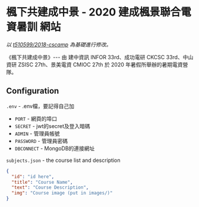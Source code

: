 # 楓下共建成中景 - 2020 建成楓景聯合電資暑訓 網站
*以 [t510599/2018-cscamp](https://github.com/t510599/2018-cscamp.git) 為基礎進行修改。*

《楓下共建成中景》--- 由 建中資訊 INFOR 33rd、成功電研 CKCSC 33rd、中山資研 ZSISC 27th、景美電資 CMIOC 27th 於 2020 年暑假所舉辦的暑期電資營隊。  

<!-- [Official Site](https://cscamp.codes/2018) -->

<!-- ## To start
```bash
# clone the repo
git clone https://github.com/t510599/2018-cscamp
# go into repo directory
cd 2018-cscamp
# install dependencies
npm install
# start server
node app.js/nodemon app.js
``` -->
## Configuration
`.env` - .env檔，要記得自己加
* `PORT` - 網頁的埠口
* `SECRET` - jwt的secret及登入暗碼
* `ADMIN` - 管理員帳號
* `PASSWORD` - 管理員密碼
* `DBCONNECT` - MongoDB的連接網址

`subjects.json` - the course list and description
```json
{
  "id": "id here",
  "title": "Course Name",
  "text": "Course Description",
  "img": "Course image (put in images/)"
}
```
